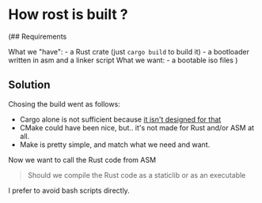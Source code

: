 # How rost is built ?

(## Requirements

What we "have": 
    - a Rust crate (just `cargo build` to build it)
    - a bootloader written in asm and a linker script 
What we want: 
    -  a bootable iso files )

## Solution

Chosing the build went as follows: 
- Cargo alone is not sufficient because [it isn't designed for that](https://github.com/rust-lang/rfcs/pull/1777#issuecomment-256335815)
- CMake could have been nice, but.. it's not made for Rust and/or ASM at all. 
- Make is pretty simple, and match what we need and want.

Now we want to call the Rust code from ASM
 > Should we compile the Rust code as a staticlib or as an executable

I prefer to avoid bash scripts directly.
